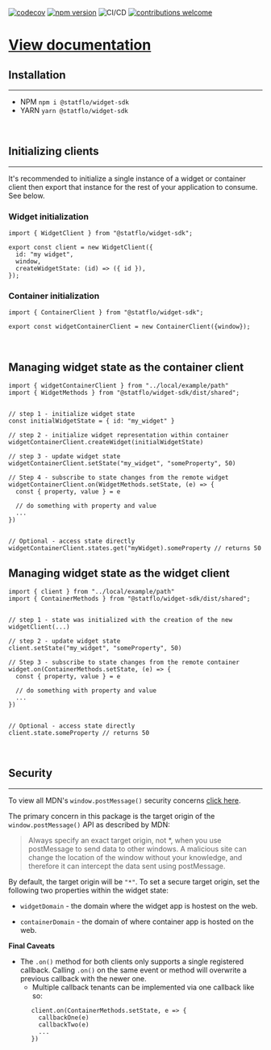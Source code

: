 [![codecov](https://codecov.io/gh/Statflo/widget-sdk/branch/main/graph/badge.svg?token=E2QJ7EUJVZ)](https://codecov.io/gh/Statflo/widget-sdk)
[![npm version](https://badge.fury.io/js/@statflo%2Fwidget-sdk.svg)](https://www.npmjs.com/package/@statflo/widget-sdk)
![CI/CD](https://github.com/statflo/widget-sdk/actions/workflows/main.yml/badge.svg)
[![contributions welcome](https://img.shields.io/badge/contributions-welcome-brightgreen.svg?style=flat)](https://github.com/Statflo/widget-sdk/issues)


# [View documentation](https://github.com/Statflo/widget-sdk/wiki)



## Installation
---
- NPM `npm i @statflo/widget-sdk`
- YARN `yarn @statflo/widget-sdk`

<br>

## Initializing clients
----
It's recommended to initialize a single instance of a widget or container client then export that instance for the rest of your application to consume. See below.


### Widget initialization

```
import { WidgetClient } from "@statflo/widget-sdk";

export const client = new WidgetClient({ 
  id: "my widget",
  window,
  createWidgetState: (id) => ({ id }),
});
```

### Container initialization
```
import { ContainerClient } from "@statflo/widget-sdk";

export const widgetContainerClient = new ContainerClient({window});
```

<br>

## Managing widget state as the container client

```
import { widgetContainerClient } from "../local/example/path"
import { WidgetMethods } from "@statflo/widget-sdk/dist/shared";


// step 1 - initialize widget state
const initialWidgetState = { id: "my_widget" }

// step 2 - initialize widget representation within container
widgetContainerClient.createWidget(initialWidgetState)

// step 3 - update widget state
widgetContainerClient.setState("my_widget", "someProperty", 50)

// Step 4 - subscribe to state changes from the remote widget
widgetContainerClient.on(WidgetMethods.setState, (e) => {
  const { property, value } = e

  // do something with property and value
  ... 
})


// Optional - access state directly
widgetContainerClient.states.get("myWidget).someProperty // returns 50
```

## Managing widget state as the widget client

```
import { client } from "../local/example/path"
import { ContainerMethods } from "@statflo/widget-sdk/dist/shared";


// step 1 - state was initialized with the creation of the new widgetClient(...)

// step 2 - update widget state
client.setState("my_widget", "someProperty", 50)

// Step 3 - subscribe to state changes from the remote container
widget.on(ContainerMethods.setState, (e) => {
  const { property, value } = e

  // do something with property and value
  ... 
})


// Optional - access state directly
client.state.someProperty // returns 50
```

<br>


## Security 
---
To view all MDN's `window.postMessage()` security concerns [click here](https://developer.mozilla.org/en-US/docs/Web/API/Window/postMessage#security_concerns).

The primary concern in this package is the target origin of the `window.postMessage()` API as described by MDN: 

> Always specify an exact target origin, not *, when you use postMessage to send data to other windows. A malicious site can change the location of the window without your knowledge, and therefore it can intercept the data sent using postMessage.

By default, the target origin will be `"*"`. To set a secure target origin, set the following two properties within the widget state:

- `widgetDomain` - the domain where the widget app is hostest on the web.

- `containerDomain` - the domain of where container app is hosted on the web.

**Final Caveats**

- The `.on()` method for both clients only supports a single registered callback. Calling `.on()` on the same event or method will overwrite a previous callback with the newer one.
  - Multiple callback tenants can be implemented via one callback like so:
  ```
     client.on(ContainerMethods.setState, e => {
       callbackOne(e)
       callbackTwo(e)
       ...
     })
  ```